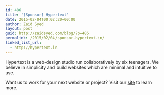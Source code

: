```yaml
---
id: 486
title: '[Sponsor] Hypertext'
date: 2015-02-04T00:02:20+00:00
author: Zaid Syed
layout: post
guid: http://zaidsyed.com/blog/?p=486
permalink: /2015/02/04/sponsor-hypertext-in/
linked_list_url:
  - http://hypertext.in
---
```

Hypertext is a web-design studio run collaboratively by six teenagers. We believe in simplicity and build websites which are minimal and intuitive to use.

Want us to work for your next website or project? Visit our [site](http://hypertext.in) to learn more.